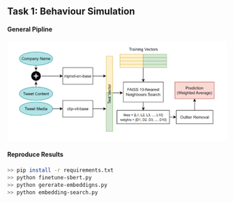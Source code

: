 ## Task 1: Behaviour Simulation

#### General Pipline

<p align="center">
  <img src="../images/Task1_pipline.png" width="600" alt="Task1 Pipline">
</p>

#### Reproduce Results

```bash
>> pip install -r requirements.txt
>> python finetune-sbert.py
>> python gererate-embeddigns.py
>> python embedding-search.py
```

